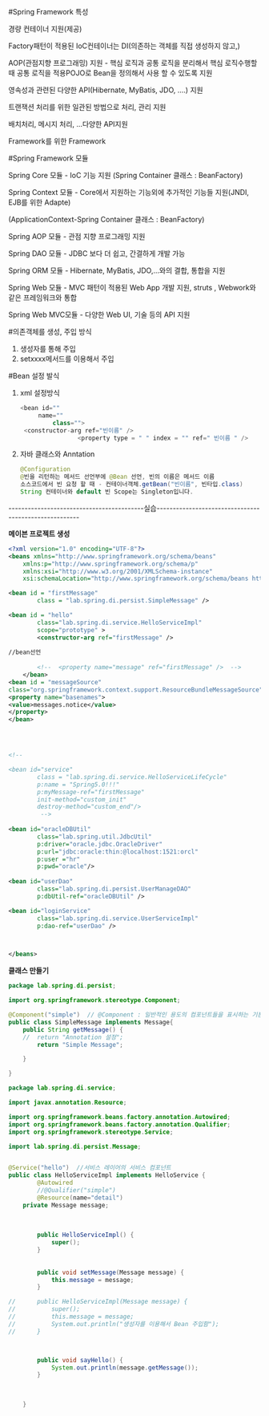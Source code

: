 #Spring Framework 특성

경량 컨테이너 지원(제공)

Factory패턴이 적용된 IoC컨테이너는 DI(의존하는 객체를 직접 생성하지 않고,)

AOP(관점지향 프로그래밍) 지원 - 핵심 로직과 공통 로직을 분리해서 핵심 로직수행할때 공통 로직을 적용POJO로 Bean을 정의해서 사용 할 수 있도록 지원

영속성과 관련된 다양한 API(Hibernate, MyBatis, JDO, ....) 지원

트랜잭션 처리를 위한 일관된 방법으로 처리, 관리 지원

배치처리, 메시지 처리, ...다양한 API지원

Framework를 위한 Framework



#Spring Framework 모듈

Spring Core 모듈 - IoC 기능 지원 (Spring Container 클래스 : BeanFactory)

Spring Context 모듈 - Core에서 지원하는 기능외에 추가적인 기능들 지원(JNDI, EJB를 위한 Adapte)

(ApplicationContext-Spring Container 클래스 : BeanFactory)

Spring AOP 모듈 - 관점 지향 프로그래밍 지원

Spring DAO 모듈 - JDBC 보다 더 쉽고, 간결하게 개발 가능

Spring ORM 모듈 - Hibernate, MyBatis, JDO,...와의 결합, 통합을 지원

Spring Web 모듈 - MVC 패턴이 적용된 Web App 개발 지원, struts , Webwork와 같은 프레임워크와 통합

Spring Web MVC모듈 - 다양한 Web UI, 기술 등의 API 지원



#의존객체를 생성, 주입 방식

1. 생성자를 통해 주입
2. setxxxx메서드를 이용해서 주입





#Bean 설정 발식

1. xml 설정방식

   ```java
   <bean id=""
       	name=""
       		class="">
    <constructor-arg ref="빈이름" />
                   <property type = " " index = "" ref=" 빈이름 " />
   ```

   

2. 자바 클래스와 Anntation

   ```java
   @Configuration
   @빈을 리턴하는 메서드 선언부에 @Bean 선언, 빈의 이름은 메서드 이름
   소스코드에서 빈 요청 할 때 - 컨테이너객체.getBean("빈이름", 빈타입.class)
   String 컨테이너와 default 빈 Scope는 Singleton입니다.
   ```







------------------------------------------실습------------------------------------------------------



**메이븐 프로젝트 생성**

```xml
<?xml version="1.0" encoding="UTF-8"?>
<beans xmlns="http://www.springframework.org/schema/beans"
	xmlns:p="http://www.springframework.org/schema/p"
	xmlns:xsi="http://www.w3.org/2001/XMLSchema-instance"
	xsi:schemaLocation="http://www.springframework.org/schema/beans http://www.springframework.org/schema/beans/spring-beans.xsd">

<bean id = "firstMessage"
		class = "lab.spring.di.persist.SimpleMessage" />

<bean id = "hello"
		class="lab.spring.di.service.HelloServiceImpl"
		scope="prototype" >
		<constructor-arg ref="firstMessage" /> 
		
//bean선언		 
		
		<!--  <property name="message" ref="firstMessage" />  -->
	</bean>		
<bean id = "messageSource"
class="org.springframework.context.support.ResourceBundleMessageSource">
<property name="basenames">
<value>messages.notice</value>
</property>
</bean>




<!-- 

<bean id="service"
		class = "lab.spring.di.service.HelloServiceLifeCycle"
		p:name = "Spring5.0!!!"
		p:myMessage-ref="firstMessage"
		init-method="custom_init"
		destroy-method="custom_end"/>
		 -->
		
<bean id="oracleDBUtil"
		class="lab.spring.util.JdbcUtil"
		p:driver="oracle.jdbc.OracleDriver"
		p:url="jdbc:oracle:thin:@localhost:1521:orcl"
		p:user ="hr"
		p:pwd="oracle"/>
		
<bean id="userDao"
		class="lab.spring.di.persist.UserManageDAO"
		p:dbUtil-ref="oracleDBUtil" />

<bean id="loginService"
		class="lab.spring.di.service.UserServiceImpl"
		p:dao-ref="userDao" />



</beans>

```



**클래스 만들기**



```java
package lab.spring.di.persist;

import org.springframework.stereotype.Component;

@Component("simple")  // @Component : 일반적인 용도의 컴포넌트들을 표시하는 기본 스테레오 타입
public class SimpleMessage implements Message{
	public String getMessage() {
	//	return "Annotation 설정";
		return "Simple Message";

	}

}
```







```java
package lab.spring.di.service;

import javax.annotation.Resource;

import org.springframework.beans.factory.annotation.Autowired;
import org.springframework.beans.factory.annotation.Qualifier;
import org.springframework.stereotype.Service;

import lab.spring.di.persist.Message;


@Service("hello")  //서비스 레이어의 서비스 컴포넌트
public class HelloServiceImpl implements HelloService {
		@Autowired
		//@Qualifier("simple")
		@Resource(name="detail")
	private Message message;
		
		
		
		public HelloServiceImpl() {
			super();
		}
		
		
		public void setMessage(Message message) {
			this.message = message;
		}

//		public HelloServiceImpl(Message message) {
//			super();
//			this.message = message;
//			System.out.println("생성자를 이용해서 Bean 주입함");
//		}



		public void sayHello() {
			System.out.println(message.getMessage());
		}
		

		
	}



```







```java

```

